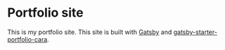 # Portfolio site
This is my portfolio site. This site is built with [Gatsby](https://www.gatsbyjs.com/) and 
[gatsby-starter-portfolio-cara](https://www.gatsbyjs.com/starters/LekoArts/gatsby-starter-portfolio-cara).